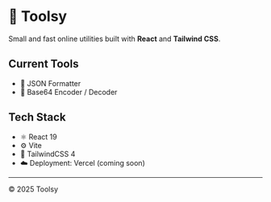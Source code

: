 # 🧰 Toolsy

Small and fast online utilities built with **React** and **Tailwind CSS**.

## Current Tools
- 🧩 JSON Formatter  
- 🔐 Base64 Encoder / Decoder

## Tech Stack
- ⚛️ React 19  
- ⚙️ Vite  
- 💨 TailwindCSS 4  
- ☁️ Deployment: Vercel (coming soon)

---

© 2025 Toolsy
